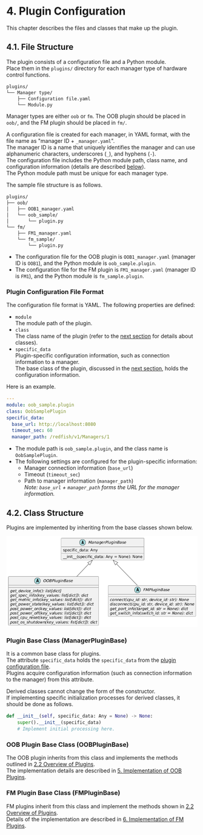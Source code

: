 # 4. Plugin Configuration

This chapter describes the files and classes that make up the plugin.

## 4.1. File Structure

The plugin consists of a configuration file and a Python module.  
Place them in the `plugins/` directory for each manager type of hardware control functions.  

``` text
plugins/
└── Manager type/
    ├── Configuration file.yaml
    └── Module.py
```

Manager types are either `oob` or `fm`. The OOB plugin should be placed in `oob/`, and the FM plugin should be placed in `fm/`.

A configuration file is created for each manager, in YAML format, with the file name as "manager ID + `_manager.yaml`".  
The manager ID is a name that uniquely identifies the manager and can use alphanumeric characters, underscores (`_`), and hyphens (`-`).  
The configuration file includes the Python module path, class name, and configuration information (details are described [below](#plugin-configuration-file-format)).  
The Python module path must be unique for each manager type.  

The sample file structure is as follows.

``` text
plugins/
├── oob/
│   ├── OOB1_manager.yaml
│   └── oob_sample/
│       └── plugin.py
└── fm/
    ├── FM1_manager.yaml
    └── fm_sample/
        └── plugin.py
```

- The configuration file for the OOB plugin is `OOB1_manager.yaml` (manager ID is `OOB1`), and the Python module is `oob_sample.plugin`.
- The configuration file for the FM plugin is `FM1_manager.yaml` (manager ID is `FM1`), and the Python module is `fm_sample.plugin`.

### Plugin Configuration File Format

The configuration file format is YAML. The following properties are defined:

- `module`  
  The module path of the plugin.
- `class`  
  The class name of the plugin (refer to the [next section](#42-class-structure) for details about classes).
- `specific_data`  
  Plugin-specific configuration information, such as connection information to a manager.  
  The base class of the plugin, discussed in the [next section](#plugin-base-class-managerpluginbase), holds the configuration information.

Here is an example.

``` yaml
---
module: oob_sample.plugin
class: OobSamplePlugin
specific_data:
  base_url: http://localhost:8080
  timeout_sec: 60
  manager_path: /redfish/v1/Managers/1
```

- The module path is `oob_sample.plugin`, and the class name is `OobSamplePlugin`.
- The following settings are configured for the plugin-specific information:
  - Manager connection information (`base_url`)
  - Timeout (`timeout_sec`)
  - Path to manager information (`manager_path`)  
    *Note: `base_url` + `manager_path` forms the URL for the manager information.*

## 4.2. Class Structure

Plugins are implemented by inheriting from the base classes shown below.

![Plugin Class Diagram](images/04_plugin_class.png)

### Plugin Base Class (ManagerPluginBase)

It is a common base class for plugins.  
The attribute `specific_data` holds the `specific_data` from the [plugin configuration file](#plugin-configuration-file-format).  
Plugins acquire configuration information (such as connection information to the manager) from this attribute.

Derived classes cannot change the form of the constructor.  
If implementing specific initialization processes for derived classes, it should be done as follows.

``` python
def __init__(self, specific_data: Any = None) -> None:
    super().__init__(specific_data)
    # Implement initial processing here.
```

### OOB Plugin Base Class (OOBPluginBase)

The OOB plugin inherits from this class and implements the methods outlined in [2.2 Overview of Plugins](02_HWControlFunction.md#oob-plugin-methods).  
The implementation details are described in [5. Implementation of OOB Plugins](05_Implementing_OOB_plugins.md).

### FM Plugin Base Class (FMPluginBase)

FM plugins inherit from this class and implement the methods shown in [2.2 Overview of Plugins](02_HWControlFunction.md#fm-plugin-methods).  
Details of the implementation are described in [6. Implementation of FM Plugins](06_Implementing_FM_plugins.md).
